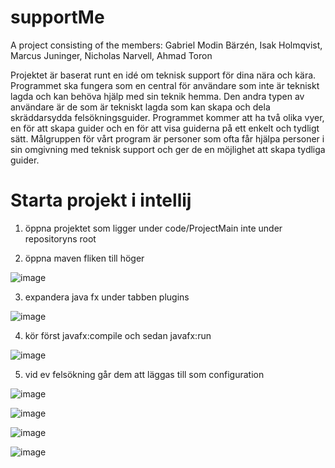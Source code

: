 # supportMe

A project consisting of the members:
Gabriel Modin Bärzén,
Isak Holmqvist,
Marcus Juninger,
Nicholas Narvell,
Ahmad Toron

Projektet är baserat runt en idé om teknisk support för dina nära och kära. Programmet ska fungera som en central för användare som inte är tekniskt lagda och kan behöva hjälp med sin teknik hemma. Den andra typen av användare är de som är tekniskt lagda som kan skapa och dela skräddarsydda felsökningsguider. Programmet kommer att ha två olika vyer, en för att skapa guider och en för att visa guiderna på ett enkelt och tydligt sätt. Målgruppen för vårt program är personer som ofta får hjälpa personer i sin omgivning med teknisk support och ger de en möjlighet att skapa tydliga guider. 


# Starta projekt i intellij

1. öppna projektet som ligger under code/ProjectMain inte under repositoryns root

2. öppna maven fliken till höger

![image](https://user-images.githubusercontent.com/71310727/112442694-6b2bde00-8d4c-11eb-8dcb-6e455adc5719.png)

3. expandera java fx under tabben plugins

![image](https://user-images.githubusercontent.com/71310727/112442880-99a9b900-8d4c-11eb-9c41-ea7aadfce752.png)

4. kör först javafx:compile och sedan javafx:run

![image](https://user-images.githubusercontent.com/71310727/112443023-c067ef80-8d4c-11eb-9b4f-12c5d5a013ca.png)

5. vid ev felsökning går dem att läggas till som configuration

![image](https://user-images.githubusercontent.com/71310727/112443123-dd042780-8d4c-11eb-9fff-6b098a9c3f83.png)

![image](https://user-images.githubusercontent.com/71310727/112443429-39ffdd80-8d4d-11eb-8770-39760079e040.png)

![image](https://user-images.githubusercontent.com/71310727/112443200-f4431500-8d4c-11eb-91d5-4b91c07f4ec5.png)

![image](https://user-images.githubusercontent.com/71310727/112443259-06bd4e80-8d4d-11eb-827c-32be3cf87421.png)
